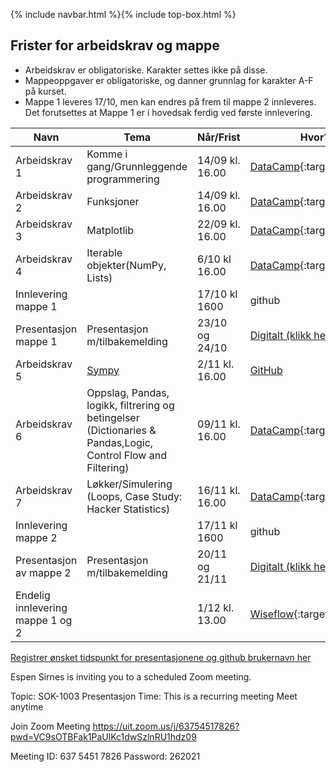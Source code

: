 {% include navbar.html %}{% include top-box.html %}
## Frister for arbeidskrav og mappe

- Arbeidskrav er obligatoriske. Karakter settes ikke på disse.
- Mappeoppgaver er obligatoriske, og danner grunnlag for karakter A-F på kurset.
- Mappe 1 leveres 17/10, men kan endres på frem til mappe 2 innleveres. Det forutsettes at Mappe 1 er i hovedsak ferdig ved første innlevering.  


|Navn <img width=120/>|  Tema <img width=300/>       | Når/Frist  | Hvor?|  Kommentar|
|---------------------|----------------------------------------------------|-------------------|-------------------------|-----|
|Arbeidskrav 1        | Komme i gang/Grunnleggende programmering           | 14/09 kl. 16.00     |[DataCamp](https://learn.datacamp.com/){:target="blank"}|
|Arbeidskrav 2        | Funksjoner                                         | 14/09 kl. 16.00   |[DataCamp](https://learn.datacamp.com/){:target="blank"}|
|Arbeidskrav 3        | Matplotlib                                         | 22/09 kl. 16.00   |[DataCamp](https://learn.datacamp.com/){:target="blank"}|
|Arbeidskrav 4        | Iterable objekter(NumPy, Lists)                    | 6/10 kl 16.00    |[DataCamp](https://learn.datacamp.com/){:target="blank"}|
|Innlevering mappe 1  |                       | 17/10 kl 1600   |github|
|Presentasjon mappe 1 | Presentasjon m/tilbakemelding                      | 23/10 og 24/10 |[Digitalt (klikk her)](https://uit.zoom.us/j/63754517826?pwd=VC9sOTBFak1PaUlKc1dwSzlnRU1hdz09) |presentasjon/gjennomgang av mappe 1<br>[Påmelding](https://forms.office.com/Pages/ResponsePage.aspx?id=LSF_Ttt0Y0Wle4rkTtBVJjhP3KMFoaZDp37xqZnsVYtURUlWQkRSNFRKMVNVRzZKUEgzV0xERElMNy4u)|
|Arbeidskrav 5        | [Sympy  ](https://uit-sok-1003-h23.github.io/files/seminar4/) | 2/11 kl. 16.00   |[GitHub](https://github.com)|
|Arbeidskrav 6        | Oppslag, Pandas, logikk, filtrering og betingelser <br>(Dictionaries & Pandas,Logic, Control Flow and Filtering)  | 09/11 kl. 16.00   |[DataCamp](https://learn.datacamp.com/){:target="blank"}|
|Arbeidskrav 7        | Løkker/Simulering  (Loops, Case Study: Hacker Statistics)| 16/11 kl. 16.00   |[DataCamp](https://learn.datacamp.com/){:target="blank"}|
|Innlevering mappe 2  |                       | 17/11 kl 1600   |github|
|Presentasjon av mappe 2               |Presentasjon m/tilbakemelding                                  | 20/11 og 21/11   |[Digitalt (klikk her)](https://uit.zoom.us/j/63754517826?pwd=VC9sOTBFak1PaUlKc1dwSzlnRU1hdz09)| presentasjon/gjennomgang av mappe 2 <br>[Påmelding](https://forms.office.com/Pages/ResponsePage.aspx?id=LSF_Ttt0Y0Wle4rkTtBVJjhP3KMFoaZDp37xqZnsVYtURUlWQkRSNFRKMVNVRzZKUEgzV0xERElMNy4u)|
|Endelig innlevering mappe 1 og 2|                                              | 1/12 kl. 13.00    | [Wiseflow](https://europe.wiseflow.net/login/license/6){:target="blank"}|


[Registrer ønsket tidspunkt for presentasjonene og github brukernavn her](https://forms.office.com/Pages/ResponsePage.aspx?id=LSF_Ttt0Y0Wle4rkTtBVJjhP3KMFoaZDp37xqZnsVYtURUlWQkRSNFRKMVNVRzZKUEgzV0xERElMNy4u)


Espen Sirnes is inviting you to a scheduled Zoom meeting.

Topic: SOK-1003 Presentasjon
Time: This is a recurring meeting Meet anytime

Join Zoom Meeting
https://uit.zoom.us/j/63754517826?pwd=VC9sOTBFak1PaUlKc1dwSzlnRU1hdz09

Meeting ID: 637 5451 7826
Password: 262021

